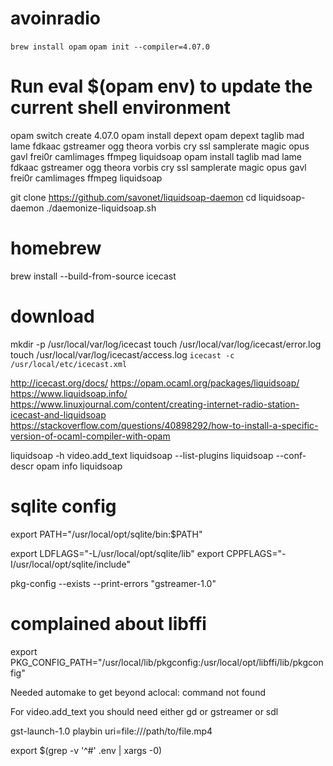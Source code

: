 # avoinradio

`brew install opam`
`opam init --compiler=4.07.0`
# Run eval $(opam env) to update the current shell environment
opam switch create 4.07.0
opam install depext
opam depext taglib mad lame fdkaac gstreamer ogg theora vorbis cry ssl samplerate magic opus gavl frei0r camlimages ffmpeg liquidsoap
opam install taglib mad lame fdkaac gstreamer ogg theora vorbis cry ssl samplerate magic opus gavl frei0r camlimages ffmpeg liquidsoap

git clone https://github.com/savonet/liquidsoap-daemon
cd liquidsoap-daemon
./daemonize-liquidsoap.sh


# homebrew
brew install --build-from-source icecast
# download
mkdir -p /usr/local/var/log/icecast
touch /usr/local/var/log/icecast/error.log
touch /usr/local/var/log/icecast/access.log
`icecast -c /usr/local/etc/icecast.xml`

http://icecast.org/docs/
https://opam.ocaml.org/packages/liquidsoap/
https://www.liquidsoap.info/
https://www.linuxjournal.com/content/creating-internet-radio-station-icecast-and-liquidsoap
https://stackoverflow.com/questions/40898292/how-to-install-a-specific-version-of-ocaml-compiler-with-opam


liquidsoap -h video.add_text
liquidsoap --list-plugins
liquidsoap --conf-descr
opam info liquidsoap


# sqlite config
export PATH="/usr/local/opt/sqlite/bin:$PATH"

export LDFLAGS="-L/usr/local/opt/sqlite/lib"
export CPPFLAGS="-I/usr/local/opt/sqlite/include"

pkg-config --exists --print-errors "gstreamer-1.0"
# complained about libffi
export PKG_CONFIG_PATH="/usr/local/lib/pkgconfig:/usr/local/opt/libffi/lib/pkgconfig"

Needed automake to get beyond 
aclocal: command not found


For video.add_text
you should need either gd or gstreamer or sdl

gst-launch-1.0 playbin uri=file:///path/to/file.mp4

export $(grep -v '^#' .env | xargs -0)
